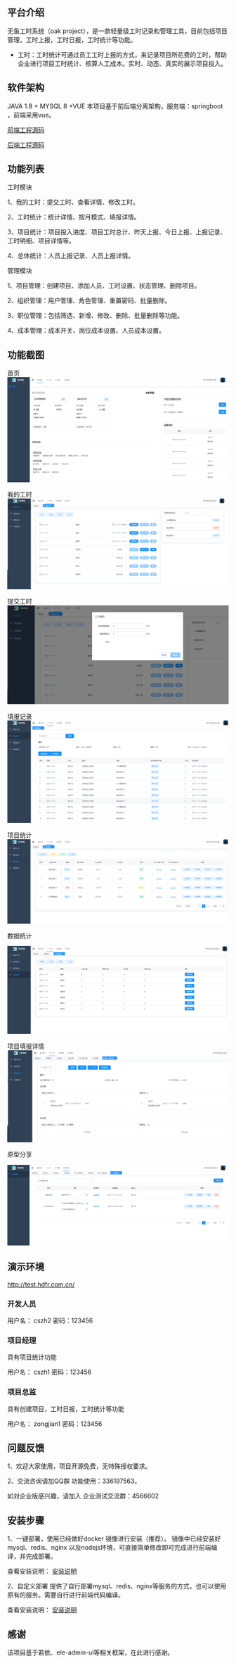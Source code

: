 ## 平台介绍
   无鱼工时系统（oak project），是一款轻量级工时记录和管理工具，目前包括项目管理，工时上报，工时日报，工时统计等功能。
   
   - 工时：工时统计可通过员工工时上报的方式，来记录项目所花费的工时，帮助企业进行项目工时统计、核算人工成本。实时、动态、真实的展示项目投入。

   


## 软件架构
JAVA 1.8 +  MYSQL 8 +VUE
本项目基于前后端分离架构，服务端：springboot ，前端采用vue。

[前端工程源码]( https://gitee.com/nineoak/wyproject-web)


[后端工程源码]( https://gitee.com/nineoak/wyproject)



## 功能列表
工时模块

1、我的工时：提交工时、查看详情、修改工时。

2、工时统计：统计详情、按月模式、填报详情。

3、项目统计：项目投入进度、项目工时总计、昨天上报、今日上报、上报记录、工时明细、项目详情等。

4、总体统计：人员上报记录、人员上报详情。



管理模块

1、项目管理：创建项目、添加人员、工时设置、状态管理、删除项目。


2、组织管理：用户管理、角色管理、重置密码、批量删除。


3、职位管理：包括筛选、新增、修改、删除、批量删除等功能。


4、成本管理：成本开关、岗位成本设置、人员成本设置。

## 功能截图

首页
![](document/img/1.png)


我的工时
![](document/img/2.png)


提交工时
![](document/img/3.png)


填报记录
![](document/img/4.png)

项目统计
![](document/img/5.png)

数据统计

![](document/img/6.png)


项目填报详情
![](document/img/7.png)

原型分享

![](document/img/8.png)


## 演示环境
http://test.hdfr.com.cn/
### 开发人员

用户名： cszh2
密码：123456


### 项目经理
具有项目统计功能

用户名： cszh1
密码：123456

### 项目总监
具有创建项目，工时日报，工时统计等功能

用户名： zongjian1
密码：123456



## 问题反馈
1、欢迎大家使用，项目开源免费，无特殊授权要求。

2、交流咨询请加QQ群
功能使用：336197563。

如对企业版感兴趣，请加入
企业测试交流群：4566602




## 安装步骤
1、一键部署，使用已经做好docker 镜像进行安装（推荐）。
镜像中已经安装好mysql、redis、nginx 以及nodejs环境，可直接简单修改即可完成进行前端编译，并完成部署。

查看安装说明： [安装说明](https://gitee.com/nineoak/oaker-project/wikis/%E9%83%A8%E7%BD%B2%E8%AF%B4%E6%98%8E/1.%E9%80%9A%E8%BF%87docker%E9%95%9C%E5%83%8F%E9%83%A8%E7%BD%B2?sort_id=5422808)

2、自定义部署
提供了自行部署mysql、redis、nginx等服务的方式，也可以使用原有的服务。需要自行进行前端代码编译。

查看安装说明： [安装说明](https://gitee.com/nineoak/oaker-project/wikis/%E9%83%A8%E7%BD%B2%E6%89%8B%E5%86%8C/%E9%83%A8%E7%BD%B2%E8%AF%B4%E6%98%8E)






## 感谢
该项目基于若依、ele-admin-ui等相关框架，在此进行感谢。
